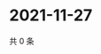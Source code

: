 # 2021-11-27

共 0 条

<!-- BEGIN WEIBO -->
<!-- 最后更新时间 Sat Nov 27 2021 07:00:38 GMT+0800 (China Standard Time) -->

<!-- END WEIBO -->

